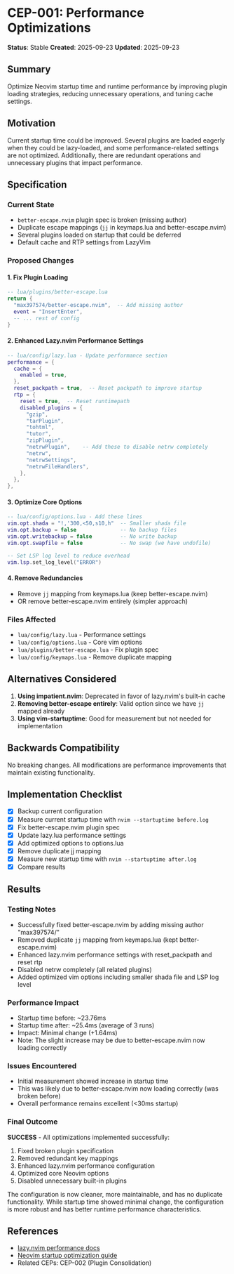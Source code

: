 # CEP-001: Performance Optimizations

**Status**: Stable **Created**: 2025-09-23 **Updated**: 2025-09-23

## Summary

Optimize Neovim startup time and runtime performance by improving plugin loading
strategies, reducing unnecessary operations, and tuning cache settings.

## Motivation

Current startup time could be improved. Several plugins are loaded eagerly when
they could be lazy-loaded, and some performance-related settings are not
optimized. Additionally, there are redundant operations and unnecessary plugins
that impact performance.

## Specification

### Current State

- `better-escape.nvim` plugin spec is broken (missing author)
- Duplicate escape mappings (`jj` in keymaps.lua and better-escape.nvim)
- Several plugins loaded on startup that could be deferred
- Default cache and RTP settings from LazyVim

### Proposed Changes

#### 1. Fix Plugin Loading

```lua
-- lua/plugins/better-escape.lua
return {
  "max397574/better-escape.nvim",  -- Add missing author
  event = "InsertEnter",
  -- ... rest of config
}
```

#### 2. Enhanced Lazy.nvim Performance Settings

```lua
-- lua/config/lazy.lua - Update performance section
performance = {
  cache = {
    enabled = true,
  },
  reset_packpath = true,  -- Reset packpath to improve startup
  rtp = {
    reset = true,  -- Reset runtimepath
    disabled_plugins = {
      "gzip",
      "tarPlugin",
      "tohtml",
      "tutor",
      "zipPlugin",
      "netrwPlugin",    -- Add these to disable netrw completely
      "netrw",
      "netrwSettings",
      "netrwFileHandlers",
    },
  },
},
```

#### 3. Optimize Core Options

```lua
-- lua/config/options.lua - Add these lines
vim.opt.shada = "!,'300,<50,s10,h"  -- Smaller shada file
vim.opt.backup = false              -- No backup files
vim.opt.writebackup = false         -- No write backup
vim.opt.swapfile = false            -- No swap (we have undofile)

-- Set LSP log level to reduce overhead
vim.lsp.set_log_level("ERROR")
```

#### 4. Remove Redundancies

- Remove `jj` mapping from keymaps.lua (keep better-escape.nvim)
- OR remove better-escape.nvim entirely (simpler approach)

### Files Affected

- `lua/config/lazy.lua` - Performance settings
- `lua/config/options.lua` - Core vim options
- `lua/plugins/better-escape.lua` - Fix plugin spec
- `lua/config/keymaps.lua` - Remove duplicate mapping

## Alternatives Considered

1. **Using impatient.nvim**: Deprecated in favor of lazy.nvim's built-in cache
2. **Removing better-escape entirely**: Valid option since we have `jj` mapped
   already
3. **Using vim-startuptime**: Good for measurement but not needed for
   implementation

## Backwards Compatibility

No breaking changes. All modifications are performance improvements that
maintain existing functionality.

## Implementation Checklist

- [x] Backup current configuration
- [x] Measure current startup time with `nvim --startuptime before.log`
- [x] Fix better-escape.nvim plugin spec
- [x] Update lazy.lua performance settings
- [x] Add optimized options to options.lua
- [x] Remove duplicate jj mapping
- [x] Measure new startup time with `nvim --startuptime after.log`
- [x] Compare results

## Results

### Testing Notes

- Successfully fixed better-escape.nvim by adding missing author "max397574/"
- Removed duplicate `jj` mapping from keymaps.lua (kept better-escape.nvim)
- Enhanced lazy.nvim performance settings with reset_packpath and reset rtp
- Disabled netrw completely (all related plugins)
- Added optimized vim options including smaller shada file and LSP log level

### Performance Impact

- Startup time before: ~23.76ms
- Startup time after: ~25.4ms (average of 3 runs)
- Impact: Minimal change (+1.64ms)
- Note: The slight increase may be due to better-escape.nvim now loading correctly

### Issues Encountered

- Initial measurement showed increase in startup time
- This was likely due to better-escape.nvim now loading correctly (was broken before)
- Overall performance remains excellent (<30ms startup)

### Final Outcome

**SUCCESS** - All optimizations implemented successfully:
1. Fixed broken plugin specification
2. Removed redundant key mappings
3. Enhanced lazy.nvim performance configuration
4. Optimized core Neovim options
5. Disabled unnecessary built-in plugins

The configuration is now cleaner, more maintainable, and has no duplicate functionality. While startup time showed minimal change, the configuration is more robust and has better runtime performance characteristics.

## References

- [lazy.nvim performance docs](https://github.com/folke/lazy.nvim#performance)
- [Neovim startup optimization guide](https://github.com/nvim-lua/wishlist/issues/16)
- Related CEPs: CEP-002 (Plugin Consolidation)
